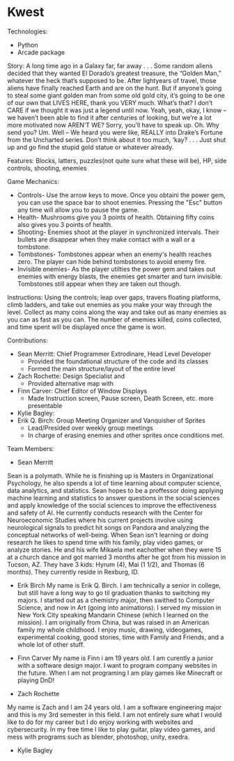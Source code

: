 # Kwest

Technologies:
* Python
* Arcade package

Story:
A long time ago in a Galaxy far, far away . . .
Some random aliens decided that they wanted El Dorado’s greatest treasure, the “Golden Man,” whatever the heck that’s supposed to be.
After lightyears of travel, those aliens have finally reached Earth and are on the hunt.
But if anyone’s going to steal some giant golden man from some old gold city, it’s going to be one of our own that LIVES HERE, thank you VERY much.
What’s that?
I don’t CARE if we thought it was just a legend until now.
Yeah, yeah, okay, I know – we haven’t been able to find it after centuries of looking, but we’re a lot more motivated now AREN’T WE?
Sorry, you’ll have to speak up.
Oh. Why send you? Um. Well – We heard you were like, REALLY into Drake’s Fortune from the Uncharted series.
Don’t think about it too much, ‘kay?
 . . . Just shut up and go find the stupid gold statue or whatever already. 

Features:
Blocks, latters, puzzles(not quite sure what these will be), HP, side controls, shooting, enemies 

Game Mechanics:
* Controls- Use the arrow keys to move. Once you obtaini the power gem, you can use the space bar to shoot enemies. Pressing the "Esc" button any time will allow you to pause the game. 
* Health- Mushrooms give you 3 points of health. Obtaining fifty coins also gives you 3 points of health.
* Shooting- Enemies shoot at the player in synchronized intervals. Their bullets are disappear when they make contact with a wall or a tombstone.
* Tombstones- Tombstones appear when an enemy's health reaches zero. The player can hide behind tombstones to avoid enemy fire.
* Invisible enemies- As the player utilties the power gem and takes out enemies with energy blasts, the enemies get smarter and turn invisible. Tombstones still appear when they are taken out though.

Instructions:
Using the controls; leap over gaps, travers floating platforms, climb ladders, and take out enemies as you make your way through the level. Collect as many coins along the way and take out as many enemies as you can as fast as you can. The number of enemies killed, coins collected, and time spent will be displayed once the game is won. 


Contributions:
* Sean Merritt: Chief Programmer Extrodinare, Head Level Developer
  - Provided the foundational structure of the code and its classes
  - Formed the main structure/layout of the entire level
* Zach Rochette: Design Specialist and 
  - Provided alternative map with 
* Finn Carver: Chief Editor of Window Displays 
  - Made Instruction screen, Pause screen, Death Screen, etc. more presentable
* Kylie Bagley: 
* Erik Q. Birch: Group Meeting Organizer and Vanquisher of Sprites
  - Lead/Presided over weekly group meetings 
  - In charge of erasing enemies and other sprites once conditions met.

Team Members:
* Sean Merritt

Sean is a polymath. While he is finishing up is Masters in Organizational Psychology, he also spends a lot of time learning about computer science, data analytics, and statistics. Sean hopes to be a proffessor doing applying machine learning and statistics to answer questions in the social sciences and apply knowledge of the social sciences to improve the effectiveness and safety of AI. He currently conducts research with the Center for Neuroeconomic Studies where his current projects involve using neurological signals to predict hit songs on Pandora and analyzing the conceptual networks of well-being. When Sean isn't learning or doing research he likes to spend time with his family, play video games, or analyze stories. He and his wife Mikaela met eachother when they were 15 at a church dance and got married 3 months after he got from his mission in Tucson, AZ. They have 3 kids: Hyrum (4), Mai (1 1/2), and Thomas (6 months). They currently reside in Rexburg, ID.  

* Erik Birch
My name is Erik Q. Birch. I am technically a senior in college, but still have a long way to go til graduation thanks to switching my majors. I started out as a chemistry major, then swithed to Computer Science, and now in Art (going into animations). I served my mission in New York City speaking Mandarin Chinese (which I learned on the mission). I am originally from China, but was raised in an American family my whole childhood. I enjoy music, drawing, videogames, experimental cooking, good stories, time with Family and Friends, and a whole lot of other stuff.

* Finn Carver 
My name is Finn i am 19 years old. I am curently a junior with a software design major. I want to program company websites in the future. When I am not programing I am play games like Minecraft or playing DnD!

* Zach Rochette

My name is Zach and I am 24 years old. I am a software engineering major and this is my 3rd semester in this field. I am not entirely sure what I would like to do for my career but I do enjoy working with websites and cybersecurity. In my free time I like to play guitar, play video games, and mess with programs such as blender, photoshop, unity, exedra. 

* Kylie Bagley
